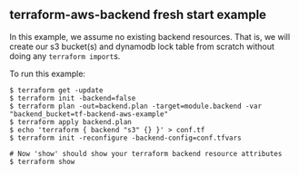 ## terraform-aws-backend fresh start example

In this example, we assume no existing backend resources. That is,
we will create our s3 bucket(s) and dynamodb lock table from
scratch without doing any `terraform import`s.

To run this example:

```
$ terraform get -update
$ terraform init -backend=false
$ terraform plan -out=backend.plan -target=module.backend -var "backend_bucket=tf-backend-aws-example"
$ terraform apply backend.plan
$ echo 'terraform { backend "s3" {} }' > conf.tf
$ terraform init -reconfigure -backend-config=conf.tfvars

# Now 'show' should show your terraform backend resource attributes
$ terraform show
```
